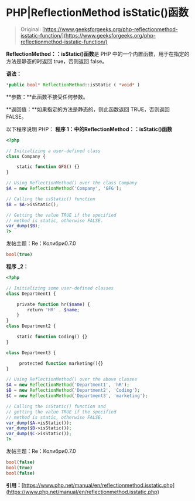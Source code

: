 # PHP|ReflectionMethod isStatic()函数

> Original: [https://www.geeksforgeeks.org/php-reflectionmethod-isstatic-function/](https://www.geeksforgeeks.org/php-reflectionmethod-isstatic-function/)

**ReflectionMethod：：isStatic()函数**是 PHP 中的一个内置函数，用于在指定的方法是静态的时返回 true，否则返回 false。

**语法：**

```php
*public bool* ReflectionMethod::isStatic ( *void* )
```

**参数：**此函数不接受任何参数。

**返回值：**如果指定的方法是静态的，则此函数返回 TRUE，否则返回 FALSE。

以下程序说明 PHP：
**程序 1：**中的**ReflectionMethod：：isStatic()函数**

```php
<?php

// Initializing a user-defined class
class Company {

    static function GFG() {}
}

// Using ReflectionMethod() over the class Company
$A = new ReflectionMethod('Company', 'GFG');

// Calling the isStatic() function
$B = $A->isStatic();

// Getting the value TRUE if the specified
// method is static, otherwise FALSE.
var_dump($B);
?>
```

发帖主题：Re：Колибри0.7.0

```php
bool(true)

```

**程序 _2：**

```php
<?php

// Initializing some user-defined classes
class Department1 {

    private function hr($name) {
        return 'HR' . $name;
    }
}
class Department2 {

    static function Coding() {}
}

class Department3 {

     protected function marketing(){}
}

// Using ReflectionMethod() over the above classes
$A = new ReflectionMethod('Department1', 'hR');
$B = new ReflectionMethod('Department2', 'Coding');
$C = new ReflectionMethod('Department3', 'marketing');

// Calling the isStatic() function and 
// getting the value TRUE if the specified
// method is static, otherwise FALSE.
var_dump($A->isStatic());
var_dump($B->isStatic());
var_dump($C->isStatic());
?>
```

发帖主题：Re：Колибри0.7.0

```php
bool(false)
bool(true)
bool(false)

```

**引用：**[https://www.php.net/manual/en/reflectionmethod.isstatic.php](https://www.php.net/manual/en/reflectionmethod.isstatic.php)